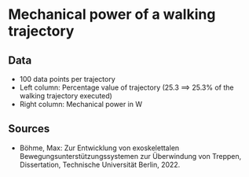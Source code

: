 # Mechanical power of a walking trajectory

## Data
* 100 data points per trajectory
* Left column: Percentage value of trajectory (25.3 ==> 25.3% of the walking trajectory executed)
* Right column: Mechanical power in W

## Sources 
* Böhme, Max: Zur Entwicklung von exoskelettalen Bewegungsunterstützungssystemen zur Überwindung von Treppen, Dissertation, Technische Universität Berlin, 2022.

